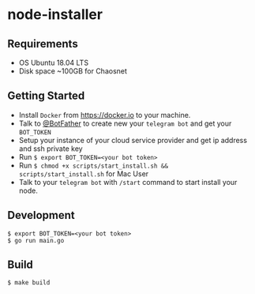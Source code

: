 # node-installer

## Requirements

- OS Ubuntu 18.04 LTS
- Disk space ~100GB for Chaosnet
 
## Getting Started
- Install `Docker` from https://docker.io to your machine.
- Talk to [@BotFather](https://t.me/BotFather) to create new your `telegram bot` and get your `BOT_TOKEN`
- Setup your instance of your cloud service provider and get ip address and ssh private key
- Run `$ export BOT_TOKEN=<your bot token>`
- Run `$ chmod +x scripts/start_install.sh && scripts/start_install.sh` for Mac User
- Talk to your `telegram bot` with `/start` command to start install your node.

## Development 
```
$ export BOT_TOKEN=<your bot token>
$ go run main.go
```

## Build
```
$ make build
```